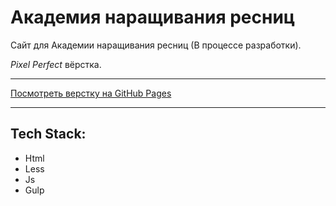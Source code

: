 # Академия наращивания ресниц

Сайт для Академии наращивания ресниц (В процессе разработки).

*Pixel Perfect* вёрстка.

***
[Посмотреть верстку на GitHub Pages](https://pfafenrot-nika.github.io/Eyelash/build/index.html)

***

## Tech Stack:
* Html
* Less
* Js
* Gulp
